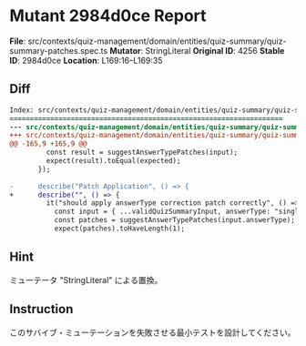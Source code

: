 # Mutant 2984d0ce Report

**File**: src/contexts/quiz-management/domain/entities/quiz-summary/quiz-summary-patches.spec.ts
**Mutator**: StringLiteral
**Original ID**: 4256
**Stable ID**: 2984d0ce
**Location**: L169:16–L169:35

## Diff

```diff
Index: src/contexts/quiz-management/domain/entities/quiz-summary/quiz-summary-patches.spec.ts
===================================================================
--- src/contexts/quiz-management/domain/entities/quiz-summary/quiz-summary-patches.spec.ts	original
+++ src/contexts/quiz-management/domain/entities/quiz-summary/quiz-summary-patches.spec.ts	mutated #4256
@@ -165,9 +165,9 @@
         const result = suggestAnswerTypePatches(input);
         expect(result).toEqual(expected);
       });
 
-      describe("Patch Application", () => {
+      describe("", () => {
         it("should apply answerType correction patch correctly", () => {
           const input = { ...validQuizSummaryInput, answerType: "single" };
           const patches = suggestAnswerTypePatches(input.answerType);
           expect(patches).toHaveLength(1);
```

## Hint

ミューテータ "StringLiteral" による置換。

## Instruction

このサバイブ・ミューテーションを失敗させる最小テストを設計してください。
